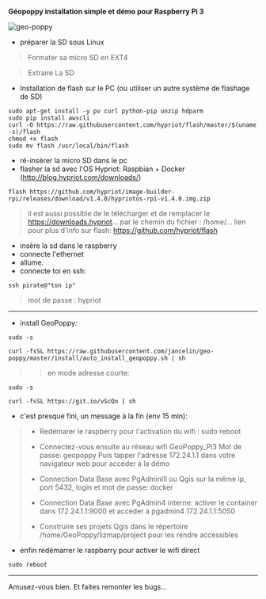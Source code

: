 **Géopoppy installation simple et démo pour Raspberry Pi 3**

![geo-poppy](https://cloud.githubusercontent.com/assets/6421175/7859239/41d9eaa6-053f-11e5-93d1-2056c6cff733.png)



* préparer la SD sous Linux

> Formater sa micro SD en EXT4

> Extraire La SD

* Installation de flash sur le PC (ou utiliser un autre système de flashage de SD)
```
sudo apt-get install -y pv curl python-pip unzip hdparm
sudo pip install awscli
curl -O https://raw.githubusercontent.com/hypriot/flash/master/$(uname -s)/flash
chmod +x flash
sudo mv flash /usr/local/bin/flash
```
* ré-insèrer la micro SD dans le pc
* flasher la sd avec l'OS Hypriot: Raspbian + Docker (http://blog.hypriot.com/downloads/)

```
flash https://github.com/hypriot/image-builder-rpi/releases/download/v1.4.0/hypriotos-rpi-v1.4.0.img.zip
```
> il est aussi possible  de le télécharger et de remplacer le https://downloads.hypriot... par le chemin du fichier : /home/...
> lien pour plus d'info sur flash: https://github.com/hypriot/flash

* insère la sd dans le raspberry
* connecte l'ethernet
* allume.
* connecte toi en ssh:

```
ssh pirate@"ton ip"
```

> mot de passe : hypriot

----------------------

* install GeoPoppy:

```
sudo -s

curl -fsSL https://raw.githubusercontent.com/jancelin/geo-poppy/master/install/auto_install_geopoppy.sh | sh

```
>> en mode adresse courte:

```
sudo -s

curl -fsSL https://git.io/vScQo | sh
```

* c'est presque fini, un message à la fin (env 15 min):

> * Redémarer le raspberry pour l'activation du wifi : sudo reboot
> 
> * Connectez-vous ensuite au réseau wifi GeoPoppy_Pi3
> Mot de passe: geopoppy
> Puis tapper l'adresse 172.24.1.1 dans votre navigateur web pour accéder à la démo
> 
> * Connection Data Base avec PgAdminIII ou Qgis sur la même ip, port 5432, login et mot de passe: docker
> * Connection Data Base avec PgAdmin4 interne: activer le container dans 172.24.1.1:9000 et acceder à pgadmin4 172.24.1.1:5050
> * Construire ses projets Qgis dans le répertoire /home/GeoPoppy/lizmap/project pour les rendre accessibles

* enfin redémarrer le raspberry pour activer le wifi direct
```
sudo reboot
```
________________________________________________________________________________

Amusez-vous bien. Et faites remonter les bugs...

